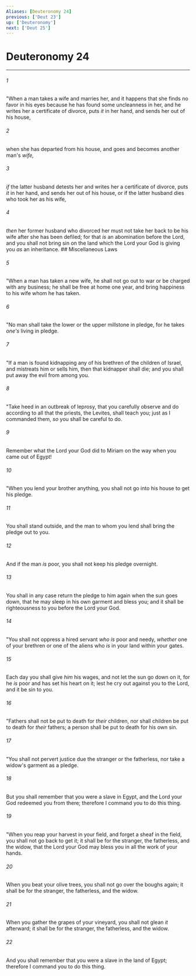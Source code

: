 ```yaml
---
Aliases: [Deuteronomy 24]
previous: ['Deut 23']
up: ['Deuteronomy']
next: ['Deut 25']
---
```

# Deuteronomy 24

***


###### 1 
"When a man takes a wife and marries her, and it happens that she finds no favor in his eyes because he has found some uncleanness in her, and he writes her a certificate of divorce, puts _it_ in her hand, and sends her out of his house, 

###### 2 
when she has departed from his house, and goes and becomes another man's _wife,_ 

###### 3 
_if_ the latter husband detests her and writes her a certificate of divorce, puts _it_ in her hand, and sends her out of his house, or if the latter husband dies who took her as his wife, 

###### 4 
_then_ her former husband who divorced her must not take her back to be his wife after she has been defiled; for that _is_ an abomination before the Lord, and you shall not bring sin on the land which the Lord your God is giving you _as_ an inheritance. ## Miscellaneous Laws 

###### 5 
"When a man has taken a new wife, he shall not go out to war or be charged with any business; he shall be free at home one year, and bring happiness to his wife whom he has taken. 

###### 6 
"No man shall take the lower or the upper millstone in pledge, for he takes _one's_ living in pledge. 

###### 7 
"If a man is found kidnapping any of his brethren of the children of Israel, and mistreats him or sells him, then that kidnapper shall die; and you shall put away the evil from among you. 

###### 8 
"Take heed in an outbreak of leprosy, that you carefully observe and do according to all that the priests, the Levites, shall teach you; just as I commanded them, _so_ you shall be careful to do. 

###### 9 
Remember what the Lord your God did to Miriam on the way when you came out of Egypt! 

###### 10 
"When you lend your brother anything, you shall not go into his house to get his pledge. 

###### 11 
You shall stand outside, and the man to whom you lend shall bring the pledge out to you. 

###### 12 
And if the man _is_ poor, you shall not keep his pledge overnight. 

###### 13 
You shall in any case return the pledge to him again when the sun goes down, that he may sleep in his own garment and bless you; and it shall be righteousness to you before the Lord your God. 

###### 14 
"You shall not oppress a hired servant _who is_ poor and needy, _whether_ one of your brethren or one of the aliens who _is_ in your land within your gates. 

###### 15 
Each day you shall give _him_ his wages, and not let the sun go down on it, for he _is_ poor and has set his heart on it; lest he cry out against you to the Lord, and it be sin to you. 

###### 16 
"Fathers shall not be put to death for _their_ children, nor shall children be put to death for _their_ fathers; a person shall be put to death for his own sin. 

###### 17 
"You shall not pervert justice due the stranger or the fatherless, nor take a widow's garment as a pledge. 

###### 18 
But you shall remember that you were a slave in Egypt, and the Lord your God redeemed you from there; therefore I command you to do this thing. 

###### 19 
"When you reap your harvest in your field, and forget a sheaf in the field, you shall not go back to get it; it shall be for the stranger, the fatherless, and the widow, that the Lord your God may bless you in all the work of your hands. 

###### 20 
When you beat your olive trees, you shall not go over the boughs again; it shall be for the stranger, the fatherless, and the widow. 

###### 21 
When you gather the grapes of your vineyard, you shall not glean _it_ afterward; it shall be for the stranger, the fatherless, and the widow. 

###### 22 
And you shall remember that you were a slave in the land of Egypt; therefore I command you to do this thing.
